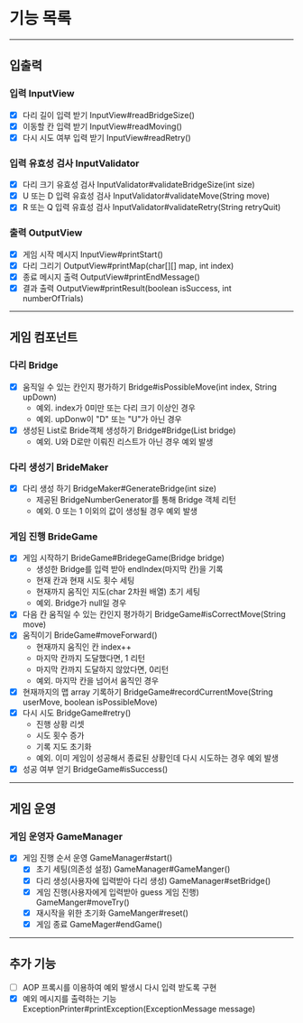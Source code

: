 # 기능 목록

---
## 입출력
### 입력 InputView
- [x] 다리 길이 입력 받기 InputView#readBridgeSize()
- [x] 이동할 칸 입력 받기 InputView#readMoving()
- [x] 다시 시도 여부 입력 받기 InputView#readRetry()

### 입력 유효성 검사 InputValidator
- [x] 다리 크기 유효성 검사 InputValidator#validateBridgeSize(int size)
- [x] U 또는 D 입력 유효성 검사 InputValidator#validateMove(String move)
- [x] R 또는 Q 입력 유효성 검사 InputValidator#validateRetry(String retryQuit)
        
### 출력 OutputView
- [x] 게임 시작 메시지 InputView#printStart()
- [x] 다리 그리기 OutputView#printMap(char[][] map, int index)
- [x] 종료 메시지 출력 OutputView#printEndMessage()
- [x] 결과 출력 OutputView#printResult(boolean isSuccess, int numberOfTrials)
        
---
## 게임 컴포넌트
### 다리 Bridge
- [x] 움직일 수 있는 칸인지 평가하기 Bridge#isPossibleMove(int index, String upDown)
  - 예외. index가 0미만 또는 다리 크기 이상인 경우
  - 예외. upDonw이 "D" 또는 "U"가 아닌 경우
- [x] 생성된 List로 Bride객체 생성하기 Bridge#Bridge(List<String> bridge)
  - 예외. U와 D로만 이뤄진 리스트가 아닌 경우 예외 발생
        
### 다리 생성기 BrideMaker
- [x] 다리 생성 하기 BridgeMaker#GenerateBridge(int size)
    - 제공된 BridgeNumberGenerator를 통해 Bridge 객체 리턴
    - 예외. 0 또는 1 이외의 값이 생성될 경우 예외 발생

### 게임 진행 BrideGame
- [x] 게임 시작하기 BrideGame#BridegeGame(Bridge bridge)
  - 생성한 Bridge를 입력 받아 endIndex(마지막 칸)을 기록
  - 현재 칸과 현재 시도 횟수 세팅
  - 현재까지 움직인 지도(char 2차원 배열) 초기 세팅 
  - 예외. Bridge가 null일 경우
- [x] 다음 칸 움직일 수 있는 칸인지 평가하기 BridgeGame#isCorrectMove(String move)
- [x] 움직이기 BrideGame#moveForward()
  - 현재까지 움직인 칸 index++
  - 마지막 칸까지 도달했다면, 1 리턴
  - 마지막 칸까지 도달하지 않았다면, 0리턴
  - 예외. 마지막 칸을 넘어서 움직인 경우
- [x] 현재까지의 맵 array 기록하기 BridgeGame#recordCurrentMove(String userMove, boolean isPossibleMove)
- [X] 다시 시도 BridgeGame#retry()
  - 진행 상황 리셋
  - 시도 횟수 증가
  - 기록 지도 초기화
  - 예외. 이미 게임이 성공해서 종료된 상황인데 다시 시도하는 경우 예외 발생
- [x] 성공 여부 얻기 BridgeGame#isSuccess() 
---
## 게임 운영
### 게임 운영자 GameManager
- [x] 게임 진행 순서 운영 GameManager#start()
  - [x] 초기 세팅(의존성 설정) GameManager#GameManger()
  - [x] 다리 생성(사용자에 입력받아 다리 생성) GameManager#setBridge()
  - [x] 게임 진행(사용자에게 입력받아 guess 게임 진행) GameManger#moveTry()
  - [x] 재시작을 위한 초기화 GameManger#reset() 
  - [x] 게임 종료 GameMager#endGame()
---     
## 추가 기능
- [ ] AOP 프록시를 이용하여 예외 발생시 다시 입력 받도록 구현
- [x] 예외 메시지를 출력하는 기능 ExceptionPrinter#printException(ExceptionMessage message)